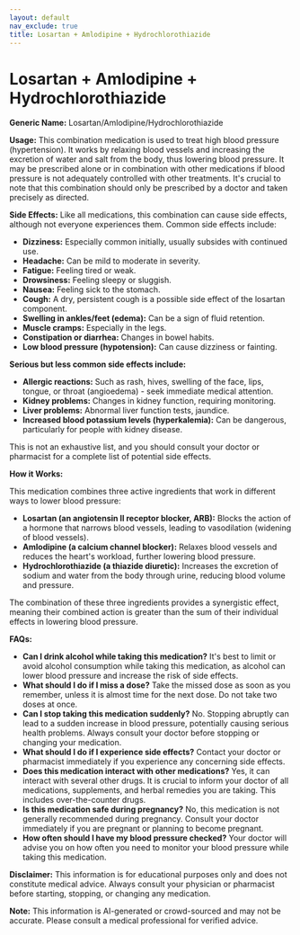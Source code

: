 ```yaml
---
layout: default
nav_exclude: true
title: Losartan + Amlodipine + Hydrochlorothiazide
---
```


# Losartan + Amlodipine + Hydrochlorothiazide

**Generic Name:** Losartan/Amlodipine/Hydrochlorothiazide

**Usage:**  This combination medication is used to treat high blood pressure (hypertension).  It works by relaxing blood vessels and increasing the excretion of water and salt from the body, thus lowering blood pressure.  It may be prescribed alone or in combination with other medications if blood pressure is not adequately controlled with other treatments.  It's crucial to note that this combination should only be prescribed by a doctor and taken precisely as directed.


**Side Effects:**  Like all medications, this combination can cause side effects, although not everyone experiences them.  Common side effects include:

* **Dizziness:**  Especially common initially, usually subsides with continued use.
* **Headache:**  Can be mild to moderate in severity.
* **Fatigue:**  Feeling tired or weak.
* **Drowsiness:**  Feeling sleepy or sluggish.
* **Nausea:**  Feeling sick to the stomach.
* **Cough:**  A dry, persistent cough is a possible side effect of the losartan component.
* **Swelling in ankles/feet (edema):** Can be a sign of fluid retention.
* **Muscle cramps:**  Especially in the legs.
* **Constipation or diarrhea:**  Changes in bowel habits.
* **Low blood pressure (hypotension):** Can cause dizziness or fainting.

**Serious but less common side effects include:**

* **Allergic reactions:**  Such as rash, hives, swelling of the face, lips, tongue, or throat (angioedema) - seek immediate medical attention.
* **Kidney problems:**  Changes in kidney function, requiring monitoring.
* **Liver problems:**  Abnormal liver function tests, jaundice.
* **Increased blood potassium levels (hyperkalemia):**  Can be dangerous, particularly for people with kidney disease.


This is not an exhaustive list, and you should consult your doctor or pharmacist for a complete list of potential side effects.


**How it Works:**

This medication combines three active ingredients that work in different ways to lower blood pressure:

* **Losartan (an angiotensin II receptor blocker, ARB):** Blocks the action of a hormone that narrows blood vessels, leading to vasodilation (widening of blood vessels).
* **Amlodipine (a calcium channel blocker):** Relaxes blood vessels and reduces the heart's workload, further lowering blood pressure.
* **Hydrochlorothiazide (a thiazide diuretic):** Increases the excretion of sodium and water from the body through urine, reducing blood volume and pressure.


The combination of these three ingredients provides a synergistic effect, meaning their combined action is greater than the sum of their individual effects in lowering blood pressure.


**FAQs:**

* **Can I drink alcohol while taking this medication?**  It's best to limit or avoid alcohol consumption while taking this medication, as alcohol can lower blood pressure and increase the risk of side effects.
* **What should I do if I miss a dose?** Take the missed dose as soon as you remember, unless it is almost time for the next dose.  Do not take two doses at once.
* **Can I stop taking this medication suddenly?** No.  Stopping abruptly can lead to a sudden increase in blood pressure, potentially causing serious health problems.  Always consult your doctor before stopping or changing your medication.
* **What should I do if I experience side effects?** Contact your doctor or pharmacist immediately if you experience any concerning side effects.
* **Does this medication interact with other medications?**  Yes, it can interact with several other drugs.  It is crucial to inform your doctor of all medications, supplements, and herbal remedies you are taking.  This includes over-the-counter drugs.
* **Is this medication safe during pregnancy?** No, this medication is not generally recommended during pregnancy.  Consult your doctor immediately if you are pregnant or planning to become pregnant.
* **How often should I have my blood pressure checked?** Your doctor will advise you on how often you need to monitor your blood pressure while taking this medication.


**Disclaimer:** This information is for educational purposes only and does not constitute medical advice.  Always consult your physician or pharmacist before starting, stopping, or changing any medication.


**Note:** This information is AI-generated or crowd-sourced and may not be accurate. Please consult a medical professional for verified advice.